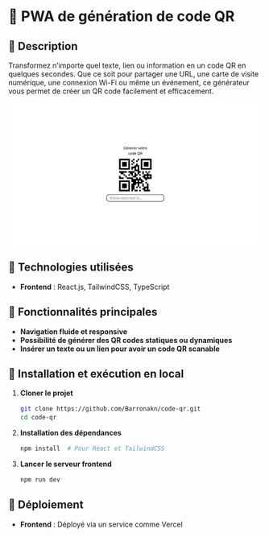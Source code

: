 # 🏡 PWA de génération de code QR

## 📌 Description  
Transformez n’importe quel texte, lien ou information en un code QR en quelques secondes. Que ce soit pour partager une URL, une carte de visite numérique, une connexion Wi-Fi ou même un événement, ce générateur vous permet de créer un QR code facilement et efficacement. 

![](<public/assets/Capture d’écran du 2025-02-17 05-52-42.png>)

## 🚀 Technologies utilisées  
- **Frontend** : React.js, TailwindCSS, TypeScript

## 🎨 Fonctionnalités principales  
- **Navigation fluide et responsive**  
- **Possibilité de générer des QR codes statiques ou dynamiques**  
- **Insérer un texte ou un lien pour avoir un code QR scanable**  

## 🔧 Installation et exécution en local  
1. **Cloner le projet**  
   ```bash
   git clone https://github.com/Barronakn/code-qr.git
   cd code-qr
   ```

2. **Installation des dépendances**  
   ```bash
   npm install  # Pour React et TailwindCSS
   ```


3. **Lancer le serveur frontend**  
   ```bash
   npm run dev
   ```

## 📌 Déploiement  
- **Frontend** : Déployé via un service comme Vercel  

